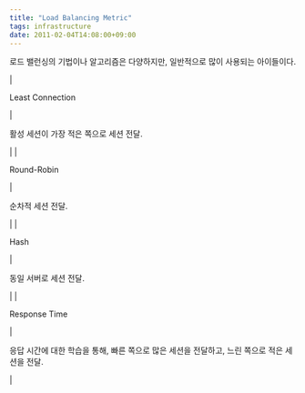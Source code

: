 ```yaml
---
title: "Load Balancing Metric"
tags: infrastructure
date: 2011-02-04T14:08:00+09:00
---
```


로드 밸런싱의 기법이나 알고리즘은 다양하지만, 일반적으로 많이 사용되는 아이들이다.

| 

 Least Connection 

 | 

 활성 세션이 가장 적은 쪽으로 세션 전달.

 |
| 

 Round-Robin

 | 

 순차적 세션 전달.

 |
| 

 Hash

 | 

 동일 서버로 세션 전달.

 |
| 

 Response Time

 | 

 응답 시간에 대한 학습을 통해, 빠른 쪽으로 많은 세션을 전달하고, 느린 쪽으로 적은 세션을 전달.

 |

